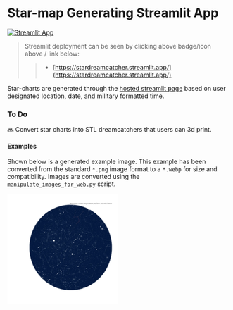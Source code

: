 # Star-map Generating Streamlit App #

<!-- [![Streamlit App](https://static.streamlit.io/badges/streamlit_badge_black_white.svg)](https://starmapdreamcatcher.streamlit.app/) -->

[![Streamlit App](https://static.streamlit.io/badges/streamlit_badge_black_white.svg)](https://stardreamcatcher.streamlit.app/)


> Streamlit deployment can be seen by clicking above badge/icon above / link below:
>> - [https://stardreamcatcher.streamlit.app/](https://stardreamcatcher.streamlit.app/)
<!-- >> - [https://starmapdreamcatcher.streamlit.app/](https://starmapdreamcatcher.streamlit.app/)
>> - [old link 1](https://takotime808-starmap-dreamcatchers-streamlit-app-5e9vwi.streamlit.app/)
>> - [old link 2](https://takotime808-starmap-dreamcatchers-streamlit-app-v1yhic.streamlit.app/) -->

Star-charts are generated through the [hosted streamlit page](https://stardreamcatcher.streamlit.app/) based on user designated location, date, and military formatted time.


### To Do ###

:soon: Convert star charts into STL dreamcatchers that users can 3d print.

#### Examples ####

Shown below is a generated example image.  This example has been converted from 
the standard `*.png` image format to a `*.webp` for size and compatibility.  Images 
are converted using the [`manipulate_images_for_web.py`](./scripts/manipulate_images_for_web.py) script.

<!-- ![](./figs/pythonic_star_map.png) -->

<img src="./figs/pythonic_star_map_resized.webp" width="250"/>

<!-- ![](./figs/pythonic_star_map.webp) -->
